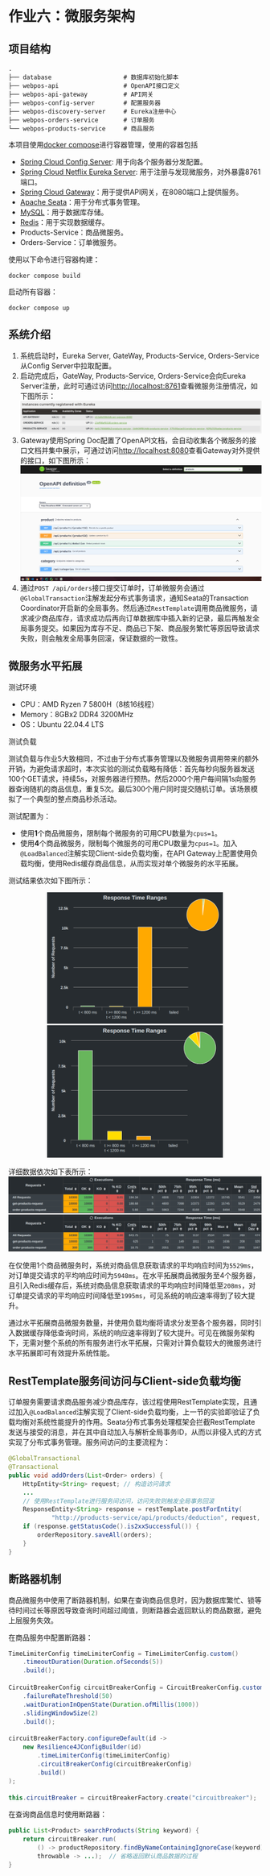 # 作业六：微服务架构
## 项目结构
```
.
├── database                    # 数据库初始化脚本
├── webpos-api                  # OpenAPI接口定义
├── webpos-api-gateway          # API网关
├── webpos-config-server        # 配置服务器
├── webpos-discovery-server     # Eureka注册中心
├── webpos-orders-service       # 订单服务
└── webpos-products-service     # 商品服务
```

本项目使用[docker compose](https://docs.docker.com/compose/)进行容器管理，使用的容器包括
- [Spring Cloud Config Server](https://spring.io/projects/spring-cloud-config): 用于向各个服务器分发配置。
- [Spring Cloud Netflix Eureka Server](https://spring.io/projects/spring-cloud-netflix): 用于注册与发现微服务，对外暴露8761端口。
- [Spring Cloud Gateway](https://spring.io/projects/spring-cloud-gateway)：用于提供API网关，在8080端口上提供服务。
- [Apache Seata](https://www.seata.io/zh-cn/)：用于分布式事务管理。
- [MySQL](https://www.mysql.com/)：用于数据库存储。
- [Redis](https://redis.io/)：用于实现数据缓存。
- Products-Service：商品微服务。
- Orders-Service：订单微服务。

使用以下命令进行容器构建：
```shell
docker compose build
```

启动所有容器：
```shell
docker compose up
```

## 系统介绍

1. 系统启动时，Eureka Server, GateWay, Products-Service, Orders-Service从Config Server中拉取配置。
2. 启动完成后，GateWay, Products-Service, Orders-Service会向Eureka Server注册，此时可通过访问[http://localhost:8761](http://localhost:8761)查看微服务注册情况，如下图所示：
![](assets/pic/eureka.png)
3. Gateway使用Spring Doc配置了OpenAPI文档，会自动收集各个微服务的接口文档并集中展示，可通过访问[http://localhost:8080](http://localhost:8080)查看Gateway对外提供的接口，如下图所示：
![](assets/pic/gateway.png)
4. 通过`POST /api/orders`接口提交订单时，订单微服务会通过`@GlobalTransaction`注解发起分布式事务请求，通知Seata的Transaction Coordinator开启新的全局事务。然后通过`RestTemplate`调用商品微服务，请求减少商品库存，请求成功后再向订单数据库中插入新的记录，最后再触发全局事务提交。如果因为库存不足、商品已下架、商品服务繁忙等原因导致请求失败，则会触发全局事务回滚，保证数据的一致性。

## 微服务水平拓展
测试环境
- CPU：AMD Ryzen 7 5800H（8核16线程）
- Memory：8GBx2 DDR4 3200MHz
- OS：Ubuntu 22.04.4 LTS

测试负载

测试负载与作业5大致相同，不过由于分布式事务管理以及微服务调用带来的额外开销，为避免请求超时，本次实验的测试负载略有降低：首先每秒向服务器发送100个GET请求，持续5s，对服务器进行预热。然后2000个用户每间隔1s向服务器查询随机的商品信息，重复5次。最后300个用户同时提交随机订单。该场景模拟了一个典型的整点商品秒杀活动。

测试配置为：
- 使用**1**个商品微服务，限制每个微服务的可用CPU数量为`cpus=1`。
- 使用**4**个商品微服务，限制每个微服务的可用CPU数量为`cpus=1`。加入`@LoadBalanced`注解实现Client-side负载均衡，在API Gateway上配置使用负载均衡，使用Redis缓存商品信息，从而实现对单个微服务的水平拓展。

测试结果依次如下图所示：

<div class="half" style="text-align: center;">
    <img src="assets/pic/01-1products-graph.png" width="350" alt="">
    <img src="assets/pic/02-4products-cache-graph.png" width="350" alt="">
</div>

详细数据依次如下表所示：
![](assets/pic/01-1products-table.png)
![](assets/pic/02-4products-cache-table.png)

在仅使用1个商品微服务时，系统对商品信息获取请求的平均响应时间为`5529ms`，对订单提交请求的平均响应时间为`5948ms`。在水平拓展商品微服务至4个服务器，且引入Redis缓存后，系统对商品信息获取请求的平均响应时间降低至`208ms`，对订单提交请求的平均响应时间降低至`1995ms`，可见系统的响应速率得到了较大提升。

通过水平拓展商品微服务数量，并使用负载均衡将请求分发至各个服务器，同时引入数据缓存降低查询时间，系统的响应速率得到了较大提升。可见在微服务架构下，无需对整个系统的所有服务进行水平拓展，只需对计算负载较大的微服务进行水平拓展即可有效提升系统性能。

## RestTemplate服务间访问与Client-side负载均衡
订单服务需要请求商品服务减少商品库存，该过程使用RestTemplate实现，且通过加入`@LoadBalanced`注解实现了Client-side负载均衡，上一节的实验即验证了负载均衡对系统性能提升的作用。Seata分布式事务处理框架会拦截RestTemplate发送与接受的消息，并在其中自动加入与解析全局事务ID，从而以非侵入式的方式实现了分布式事务管理。服务间访问的主要流程为：
```java
@GlobalTransactional
@Transactional
public void addOrders(List<Order> orders) {
    HttpEntity<String> request; // 构造访问请求
    ...
    // 使用RestTemplate进行服务间访问，访问失败则触发全局事务回滚
    ResponseEntity<String> response = restTemplate.postForEntity(
            "http://products-service/api/products/deduction", request, String.class);
    if (response.getStatusCode().is2xxSuccessful()) {
        orderRepository.saveAll(orders);
    }
}
```

## 断路器机制
商品微服务中使用了断路器机制，如果在查询商品信息时，因为数据库繁忙、锁等待时间过长等原因导致查询时间超过阈值，则断路器会返回默认的商品数据，避免上层服务失效。

在商品服务中配置断路器：
```java
TimeLimiterConfig timeLimiterConfig = TimeLimiterConfig.custom()
    .timeoutDuration(Duration.ofSeconds(5))
    .build();
        
CircuitBreakerConfig circuitBreakerConfig = CircuitBreakerConfig.custom()
    .failureRateThreshold(50)
    .waitDurationInOpenState(Duration.ofMillis(1000))
    .slidingWindowSize(2)
    .build();

circuitBreakerFactory.configureDefault(id -> 
    new Resilience4JConfigBuilder(id)
        .timeLimiterConfig(timeLimiterConfig)
        .circuitBreakerConfig(circuitBreakerConfig)
        .build()
);

this.circuitBreaker = circuitBreakerFactory.create("circuitbreaker");
```

在查询商品信息时使用断路器：

```java
public List<Product> searchProducts(String keyword) {
    return circuitBreaker.run(
        () -> productRepository.findByNameContainingIgnoreCase(keyword),
        throwable -> ...);  // 省略返回默认商品数据的过程
}
```